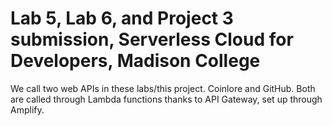 # Lab 5, Lab 6, and Project 3 submission, Serverless Cloud for Developers, Madison College
We call two web APIs in these labs/this project. Coinlore and GitHub. Both are called through Lambda functions thanks to API Gateway, set up through Amplify.
